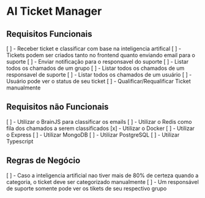 # AI Ticket Manager

## Requisitos Funcionais

[ ] - Receber ticket e classificar com base na inteligencia artifical
[ ] - Tickets podem ser criados tanto no frontend quanto enviando email para o suporte
[ ] - Enviar notificação para o responsavel do suporte
[ ] - Listar todos os chamados de um grupo
[ ] - Listar todos os chamados de um responsavel de suporte
[ ] - Listar todos os chamados de um usuário
[ ] - Usuário pode ver o status de seu ticket
[ ] - Qualificar/Requalificar Ticket manualmente

## Requisitos não Funcionais

[ ] - Utilizar o BrainJS para classificar os emails
[ ] - Utilizar o Redis como fila dos chamados a serem classificados
[x] - Utilizar o Docker
[ ] - Utilizar o Express
[ ] - Utilizar MongoDB
[ ] - Utilizar PostgreSQL
[ ] - Utilizar Typescript

## Regras de Negócio

[ ] - Caso a inteligencia artificial nao tiver mais de 80% de certeza quando a categoria, o ticket deve ser categorizado manualmente
[ ] - Um responsável de suporte somente pode ver os tikets de seu respectivo grupo
